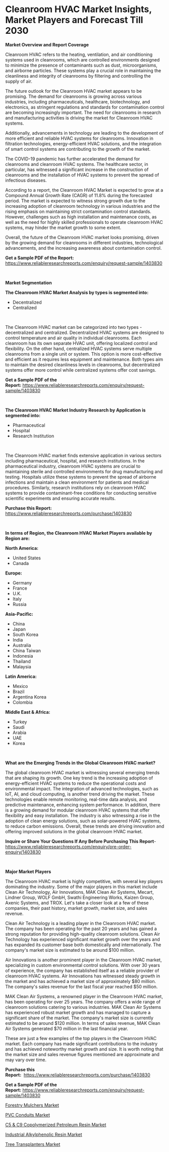 <p><h1>Cleanroom HVAC Market Insights, Market Players and Forecast Till 2030</h1></p><p><strong>Market Overview and Report Coverage</strong></p>
<p><p>Cleanroom HVAC refers to the heating, ventilation, and air conditioning systems used in cleanrooms, which are controlled environments designed to minimize the presence of contaminants such as dust, microorganisms, and airborne particles. These systems play a crucial role in maintaining the cleanliness and integrity of cleanrooms by filtering and controlling the supply of air.</p><p>The future outlook for the Cleanroom HVAC market appears to be promising. The demand for cleanrooms is growing across various industries, including pharmaceuticals, healthcare, biotechnology, and electronics, as stringent regulations and standards for contamination control are becoming increasingly important. The need for cleanrooms in research and manufacturing activities is driving the market for Cleanroom HVAC systems.</p><p>Additionally, advancements in technology are leading to the development of more efficient and reliable HVAC systems for cleanrooms. Innovation in filtration technologies, energy-efficient HVAC solutions, and the integration of smart control systems are contributing to the growth of the market.</p><p>The COVID-19 pandemic has further accelerated the demand for cleanrooms and cleanroom HVAC systems. The healthcare sector, in particular, has witnessed a significant increase in the construction of cleanrooms and the installation of HVAC systems to prevent the spread of infectious diseases.</p><p>According to a report, the Cleanroom HVAC Market is expected to grow at a Compound Annual Growth Rate (CAGR) of 11.8% during the forecasted period. The market is expected to witness strong growth due to the increasing adoption of cleanroom technology in various industries and the rising emphasis on maintaining strict contamination control standards. However, challenges such as high installation and maintenance costs, as well as the need for highly skilled professionals to operate cleanroom HVAC systems, may hinder the market growth to some extent.</p><p>Overall, the future of the Cleanroom HVAC market looks promising, driven by the growing demand for cleanrooms in different industries, technological advancements, and the increasing awareness about contamination control.</p></p>
<p><strong>Get a Sample PDF of the Report:</strong> <a href="https://www.reliableresearchreports.com/enquiry/request-sample/1403830">https://www.reliableresearchreports.com/enquiry/request-sample/1403830</a></p>
<p>&nbsp;</p>
<p><strong>Market Segmentation</strong></p>
<p><strong>The Cleanroom HVAC Market Analysis by types is segmented into:</strong></p>
<p><ul><li>Decentralized</li><li>Centralized</li></ul></p>
<p>&nbsp;</p>
<p><p>The Cleanroom HVAC market can be categorized into two types - decentralized and centralized. Decentralized HVAC systems are designed to control temperature and air quality in individual cleanrooms. Each cleanroom has its own separate HVAC unit, offering localized control and flexibility. On the other hand, centralized HVAC systems serve multiple cleanrooms from a single unit or system. This option is more cost-effective and efficient as it requires less equipment and maintenance. Both types aim to maintain the desired cleanliness levels in cleanrooms, but decentralized systems offer more control while centralized systems offer cost savings.</p></p>
<p><strong>Get a Sample PDF of the Report:</strong>&nbsp;<a href="https://www.reliableresearchreports.com/enquiry/request-sample/1403830">https://www.reliableresearchreports.com/enquiry/request-sample/1403830</a></p>
<p>&nbsp;</p>
<p><strong>The Cleanroom HVAC Market Industry Research by Application is segmented into:</strong></p>
<p><ul><li>Pharmaceutical</li><li>Hospital</li><li>Research Institution</li></ul></p>
<p>&nbsp;</p>
<p><p>The Cleanroom HVAC market finds extensive application in various sectors including pharmaceutical, hospital, and research institutions. In the pharmaceutical industry, cleanroom HVAC systems are crucial to maintaining sterile and controlled environments for drug manufacturing and testing. Hospitals utilize these systems to prevent the spread of airborne infections and maintain a clean environment for patients and medical procedures. Similarly, research institutions rely on cleanroom HVAC systems to provide contaminant-free conditions for conducting sensitive scientific experiments and ensuring accurate results.</p></p>
<p><strong>Purchase this Report:</strong>&nbsp; <a href="https://www.reliableresearchreports.com/purchase/1403830">https://www.reliableresearchreports.com/purchase/1403830</a></p>
<p>&nbsp;</p>
<p><strong>In terms of Region, the Cleanroom HVAC Market Players available by Region are:</strong></p>
<p>
    <p> <strong> North America: </strong>
        <ul>
            <li>United States</li>
            <li>Canada</li>
        </ul>
        </p> 
    <p> <strong> Europe: </strong>
        <ul>
            <li>Germany</li>
            <li>France</li>
            <li>U.K.</li>
            <li>Italy</li>
            <li>Russia</li>
        </ul>
        </p> 
    <p> <strong> Asia-Pacific: </strong>
        <ul>
            <li>China</li>
            <li>Japan</li>
            <li>South Korea</li>
            <li>India</li>
            <li>Australia</li>
            <li>China Taiwan</li>
            <li>Indonesia</li>
            <li>Thailand</li>
            <li>Malaysia</li>
        </ul>
        </p> 
    <p> <strong> Latin America: </strong>
        <ul>
            <li>Mexico</li>
            <li>Brazil</li>
            <li>Argentina Korea</li>
            <li>Colombia</li>
        </ul>
        </p> 
    <p> <strong> Middle East & Africa: </strong>
        <ul>
            <li>Turkey</li>
            <li>Saudi</li>
            <li>Arabia</li>
            <li>UAE</li>
            <li>Korea</li>
        </ul>
    </p>
    </p>
<p>&nbsp;</p>
<p><strong>What are the Emerging Trends in the Global Cleanroom HVAC market?</strong></p>
<p><p>The global cleanroom HVAC market is witnessing several emerging trends that are shaping its growth. One key trend is the increasing adoption of energy-efficient HVAC systems to reduce the operational costs and environmental impact. The integration of advanced technologies, such as IoT, AI, and cloud computing, is another trend driving the market. These technologies enable remote monitoring, real-time data analysis, and predictive maintenance, enhancing system performance. In addition, there is a growing demand for modular cleanroom HVAC systems that offer flexibility and easy installation. The industry is also witnessing a rise in the adoption of clean energy solutions, such as solar-powered HVAC systems, to reduce carbon emissions. Overall, these trends are driving innovation and offering improved solutions in the global cleanroom HVAC market.</p></p>
<p><strong>Inquire or Share Your Questions If Any Before Purchasing This Report</strong>- <a href="https://www.reliableresearchreports.com/enquiry/pre-order-enquiry/1403830">https://www.reliableresearchreports.com/enquiry/pre-order-enquiry/1403830</a></p>
<p>&nbsp;</p>
<p><strong>Major Market Players</strong></p>
<p><p>The Cleanroom HVAC market is highly competitive, with several key players dominating the industry. Some of the major players in this market include Clean Air Technology, Air Innovations, MAK Clean Air Systems, Mecart, Lindner Group, WOLF GmbH, Swathi Engineering Works, Kaizen Group, Axenic Systems, and TROX. Let's take a closer look at a few of these companies, their past history, market growth, market size, and sales revenue.</p><p>Clean Air Technology is a leading player in the Cleanroom HVAC market. The company has been operating for the past 20 years and has gained a strong reputation for providing high-quality cleanroom solutions. Clean Air Technology has experienced significant market growth over the years and has expanded its customer base both domestically and internationally. The company's market size is estimated to be around $100 million.</p><p>Air Innovations is another prominent player in the Cleanroom HVAC market, specializing in custom environmental control solutions. With over 30 years of experience, the company has established itself as a reliable provider of cleanroom HVAC systems. Air Innovations has witnessed steady growth in the market and has achieved a market size of approximately $80 million. The company's sales revenue for the last fiscal year reached $50 million.</p><p>MAK Clean Air Systems, a renowned player in the Cleanroom HVAC market, has been operating for over 25 years. The company offers a wide range of cleanroom solutions catering to various industries. MAK Clean Air Systems has experienced robust market growth and has managed to capture a significant share of the market. The company's market size is currently estimated to be around $120 million. In terms of sales revenue, MAK Clean Air Systems generated $70 million in the last financial year.</p><p>These are just a few examples of the top players in the Cleanroom HVAC market. Each company has made significant contributions to the industry and has achieved noteworthy market growth and size. It is worth noting that the market size and sales revenue figures mentioned are approximate and may vary over time.</p></p>
<p><strong>Purchase this Report:</strong>&nbsp;&nbsp;<a href="https://www.reliableresearchreports.com/purchase/1403830">https://www.reliableresearchreports.com/purchase/1403830</a></p>
<p></p>
<p><strong>Get a Sample PDF of the Report:</strong>&nbsp;<a href="https://www.reliableresearchreports.com/enquiry/request-sample/1403830">https://www.reliableresearchreports.com/enquiry/request-sample/1403830</a></p>
<p><p><a href="https://medium.com/@tiffanytran1905/forestry-mulchers-market-research-report-its-history-and-forecast-2023-to-2030-fbc6ba978ccb">Forestry Mulchers Market</a></p><p><a href="https://www.linkedin.com/pulse/pvc-conduits-market-insights-players-forecast-till-2030-ug88e/">PVC Conduits Market</a></p><p><a href="https://github.com/shivangireportprime/Market-Research-Report-List-1/blob/main/c5-c9-copolymerized-petroleum-resin-market.md">C5 & C9 Copolymerized Petroleum Resin Market</a></p><p><a href="https://github.com/sheetalreportprime/Market-Research-Report-List-1/blob/main/industrial-alkylphenolic-resin-market.md">Industrial Alkylphenolic Resin Market</a></p><p><a href="https://medium.com/@carolynfuller1997/tree-transplanters-market-analysis-and-sze-forecasted-for-period-from-2023-to-2030-48504b52a011">Tree Transplanters Market</a></p></p>
